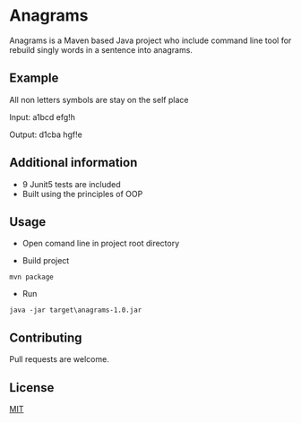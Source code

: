 # Anagrams

Anagrams is a Maven based Java project who include сommand line tool for rebuild singly words in a sentence into anagrams.

## Example

All non letters symbols are stay on the self place

Input:   a1bcd efg!h

Output: d1cba hgf!e

## Additional information

- 9 Junit5 tests are included
- Built using the principles of OOP

## Usage

- Open comand line in project root directory

- Build project

```
mvn package
```
- Run

```
java -jar target\anagrams-1.0.jar

```

## Contributing
Pull requests are welcome.

## License
[MIT](https://choosealicense.com/licenses/mit/)
